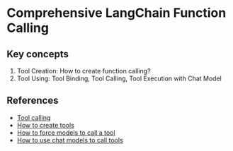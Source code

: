 <h1>Comprehensive LangChain Function Calling</h1>
<h2>Key concepts</h2>
<ol>
    <li>Tool Creation: How to create function calling?</li>
    <li>Tool Using: Tool Binding, Tool Calling, Tool Execution with Chat Model</li>
</ol>
<h2>References</h2>
<ul>
    <li><a href='https://python.langchain.com/docs/concepts/tool_calling/'>Tool calling</a></li>
    <li><a href='https://python.langchain.com/docs/how_to/custom_tools/#creating-tools-from-functions'>How to create tools</a></li>
    <li><a href='https://python.langchain.com/docs/how_to/tool_choice/'>How to force models to call a tool</a></li>
    <li><a href='https://python.langchain.com/docs/how_to/tool_calling/'>How to use chat models to call tools</a></li>
</ul>

